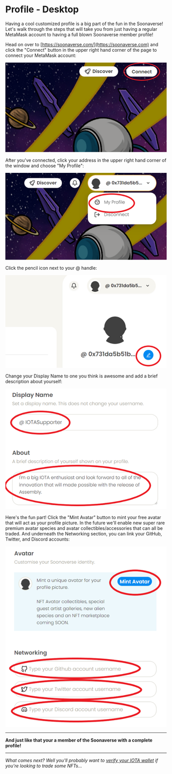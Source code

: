 # Profile - Desktop

Having a cool customized profile is a big part of the fun in the Soonaverse! Let's walk through the steps that will take you from just having a regular MetaMask account to having a full blown Soonaverse member profile!



Head on over to [https://soonaverse.com/](https://soonaverse.com) and click the "Connect" button in the upper right hand corner of the page to connect your MetaMask account:

![](<../../.gitbook/assets/image (5) (1) (1) (1) (1).png>)

After you've connected, click your address in the upper right hand corner of the window and choose "My Profile":

![](<../../.gitbook/assets/image (2) (1) (1) (1).png>)

Click the pencil icon next to your @ handle:

![](<../../.gitbook/assets/image (4) (1) (1).png>)

Change your Display Name to one you think is awesome and add a brief description about yourself:

![](<../../.gitbook/assets/image (1) (1) (1) (1).png>)

Here's the fun part! Click the "Mint Avatar" button to mint your free avatar that will act as your profile picture. In the future we'll enable new super rare premium avatar species and avatar collectibles/accessories that can all be traded. And underneath the Networking section, you can link your GitHub, Twitter, and Discord accounts:

![](<../../.gitbook/assets/image (3) (1) (1) (1).png>)

****

**And just like that your a member of the Soonaverse with a complete profile!**

****

_What comes next? Well you'll probably want to_ [_verify your IOTA wallet_](../verifying-your-iota-wallet.md) _if you're looking to trade some NFTs..._

